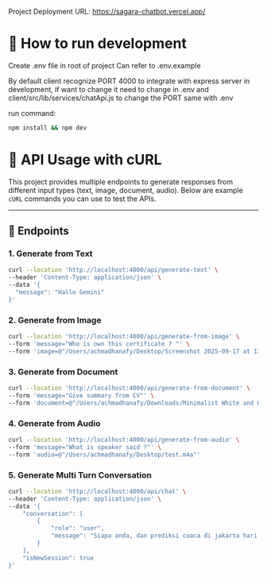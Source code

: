 Project Deployment URL: https://sagara-chatbot.vercel.app/ 

# 🚀 How to run development

Create .env file in root of project
Can refer to .env.example

By default client recognize PORT 4000 to integrate with express server in development, if want to change it need to change in .env and client/src/lib/services/chatApi.js to change the PORT same with .env

run command:
```bash
npm install && npm dev
```

# 🚀 API Usage with cURL

This project provides multiple endpoints to generate responses from different input types (text, image, document, audio). Below are example `cURL` commands you can use to test the APIs.

---

## 📖 Endpoints

### 1. Generate from **Text**
```bash
curl --location 'http://localhost:4000/api/generate-text' \
--header 'Content-Type: application/json' \
--data '{
  "message": "Hallo Gemini"
}'
```

### 2. Generate from **Image**
```bash
curl --location 'http://localhost:4000/api/generate-from-image' \
--form 'message="Who is own this certificate ? "' \
--form 'image=@"/Users/achmadhanafy/Desktop/Screenshot 2025-09-17 at 13.11.55.png"'
```

### 3. Generate from **Document**
```bash
curl --location 'http://localhost:4000/api/generate-from-document' \
--form 'message="Give summary from CV"' \
--form 'document=@"/Users/achmadhanafy/Downloads/Minimalist White and Grey Professional Resume.pdf"'
```

### 4. Generate from **Audio** 
```bash
curl --location 'http://localhost:4000/api/generate-from-audio' \
--form 'message="What is speaker said ?"' \
--form 'audio=@"/Users/achmadhanafy/Desktop/test.m4a"'
```

### 5. Generate Multi Turn Conversation
```bash
curl --location 'http://localhost:4000/api/chat' \
--header 'Content-Type: application/json' \
--data '{
    "conversation": [
        {
            "role": "user",
            "message": "Siapa anda, dan prediksi cuaca di jakarta hari ini"
        }
    ],
    "isNewSession": true
}'
````